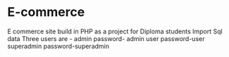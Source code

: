 # E-commerce
E commerce site build in PHP as a project for Diploma students
Import Sql data
Three users are - 
admin password- admin 
user password-user 
superadmin password-superadmin
